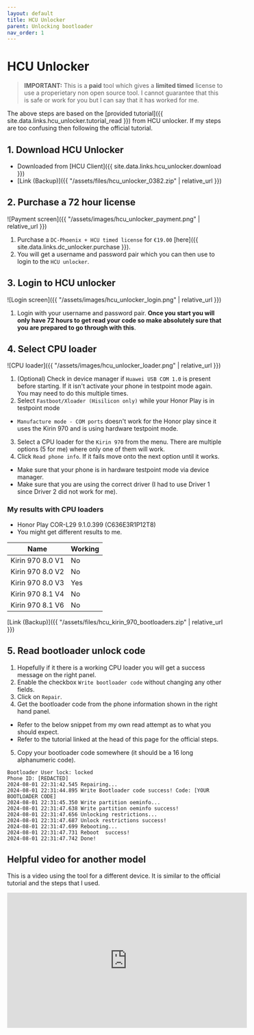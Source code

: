 ```yaml
---
layout: default
title: HCU Unlocker
parent: Unlocking bootloader
nav_order: 1
---
```


# HCU Unlocker

> **IMPORTANT:** This is a **paid** tool which gives a **limited timed** license to use a properietary non open source tool. I cannot guarantee that this is safe or work for you but I can say that it has worked for me.

The above steps are based on the [provided tutorial]({{ site.data.links.hcu_unlocker.tutorial_read }}) from HCU unlocker. If my steps are too confusing then following the official tutorial.

## 1. Download HCU Unlocker
- Downloaded from [HCU Client]({{ site.data.links.hcu_unlocker.download }})
- [Link (Backup)]({{ "/assets/files/hcu_unlocker_0382.zip" | relative_url }})

## 2. Purchase a 72 hour license
![Payment screen]({{ "/assets/images/hcu_unlocker_payment.png" | relative_url }})
1. Purchase a ```DC-Phoenix + HCU timed license``` for ```€19.00``` [here]({{ site.data.links.dc_unlocker.purchase }}).
2. You will get a username and password pair which you can then use to login to the ```HCU unlocker```.

## 3. Login to HCU unlocker
![Login screen]({{ "/assets/images/hcu_unlocker_login.png" | relative_url }})
1. Login with your username and password pair. **Once you start you will only have 72 hours to get read your code so make absolutely sure that you are prepared to go through with this**.

## 4. Select CPU loader
![CPU loader]({{ "/assets/images/hcu_unlocker_loader.png" | relative_url }})
1. (Optional) Check in device manager if ```Huawei USB COM 1.0``` is present before starting. If it isn't activate your phone in testpoint mode again. You may need to do this multiple times.
2. Select ```Fastboot/Xloader (Hisilicon only)``` while your Honor Play is in testpoint mode 
  - ```Manufacture mode - COM ports``` doesn't work for the Honor play since it uses the Kirin 970 and is using hardware testpoint mode.
3. Select a CPU loader for the ```Kirin 970``` from the menu. There are multiple options (5 for me) where only one of them will work.
4. Click ```Read phone info```. If it fails move onto the next option until it works.
  - Make sure that your phone is in hardware testpoint mode via device manager.
  - Make sure that you are using the correct driver (I had to use Driver 1 since Driver 2 did not work for me).

### My results with CPU loaders
- Honor Play COR-L29 9.1.0.399 (C636E3R1P12T8)
- You might get different results to me.

| Name | Working |
| --- | --- |
| Kirin 970 8.0 V1 | No |
| Kirin 970 8.0 V2 | No |
| Kirin 970 8.0 V3 | Yes |
| Kirin 970 8.1 V4 | No |
| Kirin 970 8.1 V6 | No |

[Link (Backup)]({{ "/assets/files/hcu_kirin_970_bootloaders.zip" | relative_url }})

## 5. Read bootloader unlock code
1. Hopefully if it there is a working CPU loader you will get a success message on the right panel.
2. Enable the checkbox ```Write bootloader code``` without changing any other fields.
3. Click on ```Repair```.
4. Get the bootloader code from the phone information shown in the right hand panel.
  - Refer to the below snippet from my own read attempt as to what you should expect.
  - Refer to the tutorial linked at the head of this page for the official steps.
5. Copy your bootloader code somewhere (it should be a 16 long alphanumeric code).

```
Bootloader User lock: locked
Phone ID: [REDACTED]
2024-08-01 22:31:42.545 Repairing...
2024-08-01 22:31:44.895 Write Bootloader code success! Code: [YOUR BOOTLOADER CODE]
2024-08-01 22:31:45.350 Write partition oeminfo...
2024-08-01 22:31:47.638 Write partition oeminfo success!
2024-08-01 22:31:47.656 Unlocking restrictions...
2024-08-01 22:31:47.687 Unlock restrictions success!
2024-08-01 22:31:47.699 Rebooting...
2024-08-01 22:31:47.731 Reboot  success!
2024-08-01 22:31:47.742 Done!
```

## Helpful video for another model
This is a video using the tool for a different device. It is similar to the official tutorial and the steps that I used.
<iframe width="560" height="315" src="https://www.youtube.com/embed/4WXOPXkwqtM?si=Otb4iENDU44629WK" title="YouTube video player" frameborder="0" allow="accelerometer; autoplay; clipboard-write; encrypted-media; gyroscope; picture-in-picture; web-share" referrerpolicy="strict-origin-when-cross-origin" allowfullscreen></iframe>
